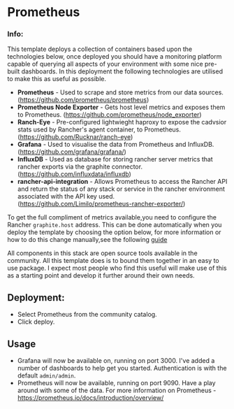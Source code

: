 # Prometheus

### Info:

This template deploys a collection of containers based upon the technologies below, once deployed you should have a monitoring platform capable of querying all aspects of your environment with some nice pre-built dashboards. 
In this deployment the following technologies are utilised to make this as useful as possible.
* **Prometheus** - Used to scrape and store metrics from our data sources. (https://github.com/prometheus/prometheus)
* **Prometheus Node Exporter** - Gets host level metrics and exposes them to Prometheus. (https://github.com/prometheus/node_exporter)
* **Ranch-Eye** - Pre-configured lightwieght haproxy to expose the cadvsior stats used by Rancher's agent container, to Prometheus. (https://github.com/Rucknar/ranch-eye)
* **Grafana** - Used to visualise the data from Prometheus and InfluxDB. (https://github.com/grafana/grafana/)
* **InfluxDB** - Used as database for storing rancher server metrics that rancher exports via the graphite connector. (https://github.com/influxdata/influxdb)
* **rancher-api-integration** - Allows Prometheus to access the Rancher API and return the status of any stack or service in the rancher environment associated with the API key used.(https://github.com/Limilo/prometheus-rancher-exporter/)

To get the full compliment of metrics available,you need to configure the Rancher `graphite.host` address. This can be done automatically when you deploy the template by choosing the option below, for more information or how to do this change manually,see the following [guide](https://github.com/Rucknar/Guide_Rancher_Monitoring)

All components in this stack are open source tools available in the community. All this template does is to bound them together in an easy to use package.
I expect most people who find this useful will make use of this as a starting point and develop it further around their own needs.
 
## Deployment:
* Select Prometheus from the community catalog.
* Click deploy.

## Usage
* Grafana will now be available on, running on port 3000. I've added a number of dashboards to help get you started. Authentication is with the default `admin/admin`.
* Prometheus will now be available, running on port 9090. Have a play around with some of the data. For more information on Prometheus - https://prometheus.io/docs/introduction/overview/